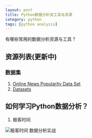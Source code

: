 ```yaml
---
layout: post
title: Python数据分析资工具与资源
category: python
tags: [python analysis]
---
```


有哪些常用的数据分析资源与工具？


## 资源列表(更新中)

### 数据集

1. [Online News Popularity Data Set](http://archive.ics.uci.edu/ml/datasets/Online+News+Popularity)
2. [Datasets](http://people.sc.fsu.edu/~jburkardt/datasets/datasets.html)

## 如何学习Python数据分析？

1. 极客时间

![极客时间 数据分析实战](images/WechatIMG8.jpeg)

